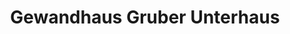 ---
title: "Gewandhaus Gruber Unterhaus"
url: /wasserburg-am-inn/gewandhaus-gruber-unterhaus/
shop: Kleidung
---